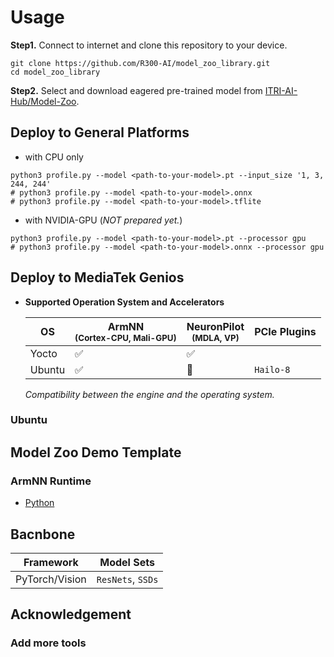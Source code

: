 # Usage
**Step1.** Connect to internet and clone this repository to your device.
  ```
  git clone https://github.com/R300-AI/model_zoo_library.git
  cd model_zoo_library
  ```

**Step2.** Select and download eagered pre-trained model from [ITRI-AI-Hub/Model-Zoo](https://github.com/R300-AI/ITRI-AI-Hub/tree/main/Model-Zoo).


## Deploy to General Platforms
  * with CPU only
  ```
  python3 profile.py --model <path-to-your-model>.pt --input_size '1, 3, 244, 244'
  # python3 profile.py --model <path-to-your-model>.onnx
  # python3 profile.py --model <path-to-your-model>.tflite
  ```
  * with NVIDIA-GPU (*NOT prepared yet.*)
  ```
  python3 profile.py --model <path-to-your-model>.pt --processor gpu
  # python3 profile.py --model <path-to-your-model>.onnx --processor gpu
  ```

## Deploy to MediaTek Genios

* **Supported Operation System and Accelerators**
  
  |         OS       | ArmNN<br><sup>(Cortex-CPU, Mali-GPU)  | NeuronPilot<br><sup>(MDLA, VP)  |          PCIe Plugins          |
  |         ----     |         --------------------          |       -------------------       |      -------------------       |
  |      Yocto       |        :white_check_mark:             |       :white_check_mark:        |                                |
  |      Ubuntu      |          :white_check_mark:           |       :black_square_button:     |  `Hailo-8`                     |

  *Compatibility between the engine and the operating system.*
  
### Ubuntu




## Model Zoo Demo Template
### ArmNN Runtime
* [Python](https://github.com/R300-AI/model_zoo_library/blob/main/template/armnn.py)


## Bacnbone
  |    Framework     |                Model Sets             | 
  |         ----     |         --------------------          |  
  | PyTorch/Vision   |  `ResNets`, `SSDs`                    | 
  
## Acknowledgement
### Add more tools
